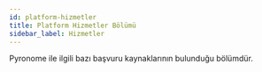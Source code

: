 ```yaml
---
id: platform-hizmetler
title: Platform Hizmetler Bölümü
sidebar_label: Hizmetler
---
```


<a id="aHeaderMenuAnchor" data-header-menu="Docs"></a>

Pyronome ile ilgili bazı başvuru kaynaklarının bulunduğu bölümdür.